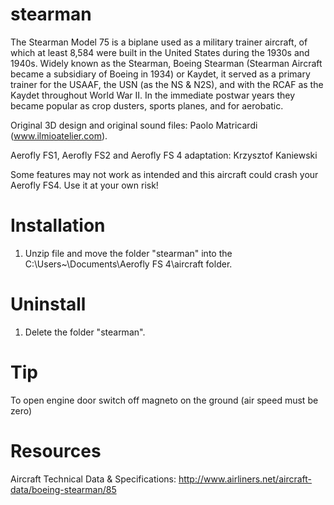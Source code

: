 # stearman
The Stearman Model 75 is a biplane used as a military trainer aircraft, of which at least 8,584 were built in the United States during the 1930s and 1940s. Widely known as the Stearman, Boeing Stearman (Stearman Aircraft became a subsidiary of Boeing in 1934) or Kaydet, it served as a primary trainer for the USAAF, the USN (as the NS & N2S), and with the RCAF as the Kaydet throughout World War II. In the immediate postwar years they became popular as crop dusters, sports planes, and for aerobatic.

Original 3D design and original sound files: Paolo Matricardi (www.ilmioatelier.com).

Aerofly FS1, Aerofly FS2 and Aerofly FS 4 adaptation: Krzysztof Kaniewski

 Some features may not work as intended and this aircraft could crash your Aerofly FS4. 
 Use it at your own risk!

# Installation

1. Unzip file and move the folder "stearman" into the C:\Users\~\Documents\Aerofly FS 4\aircraft folder.

# Uninstall

1. Delete the folder "stearman".

# Tip 
To open engine door switch off magneto on the ground (air speed must be zero)

# Resources

Aircraft Technical Data & Specifications: http://www.airliners.net/aircraft-data/boeing-stearman/85 